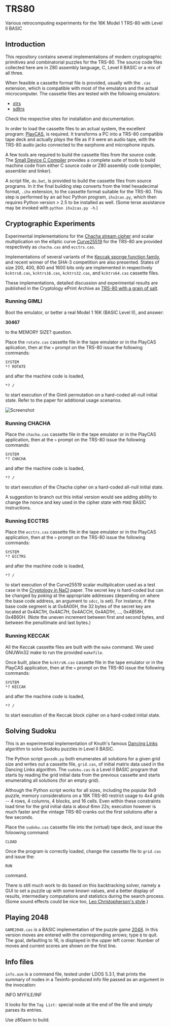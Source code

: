 TRS80
=====

Various retrocomputing experiments for the 16K Model 1 TRS-80 with Level II BASIC

Introduction
------------

This repository contains several implementations of modern cryptographic primitives and combinatorial puzzles for the TRS-80. The source code files collected here are in Z80 assembly language, C, Level II BASIC or a mix of all three. 

When feasible a cassette format file is provided, usually with the `.cas` extension, which is compatible with most of the emulators and the actual microcomputer. The cassette files are tested with the following emulators:

+ [xtrs](http://www.tim-mann.org/xtrs.html)
+ [sdltrs](http://sdltrs.sourceforge.net/)

Check the respective sites for installation and documentation.

In order to load the cassette files to an actual system, the excellent program: [PlayCAS](http://home.online.no/~kr-lund/PlayCAS.htm), is required. It transforms a PC into a TRS-80 compatible tape deck and actually *plays* the file as if it were an audio tape, with the TRS-80 audio jacks connected to the earphone and microphone inputs.

A few tools are required to build the cassette files from the source code. The [Small Device C Compiler](http://sdcc.sourceforge.net/) provides a complete suite of tools to build machine code from either C source code or Z80 assembly code (compiler, assembler and linker). 

A script file, `do.bat`, is provided to build the cassette files from source programs. In it the final building step converts from the Intel hexadecimal format, `.ihx` extension, to the cassette format suitable for the TRS-80. This step is performed by an ad hoc Python program, `ihx2cas.py`, which then requires Python version > 2.5 to be installed as well. (Some terse assistance may be invoked with `python ihx2cas.py -h`.)

Cryptographic Experiments
-------------------------

Experimental implementations for the [Chacha stream cipher](http://cr.yp.to/chacha.html) and scalar multiplication on the elliptic curve [Curve25519](http://cr.yp.to/ecdh.html#curve25519-paper) for the TRS-80 are provided respectively as `chacha.cas` and `ecctrs.cas`.

Implementations of several variants of the [Keccak sponge function family](http://keccak.noekeon.org/), and recent winner of the SHA-3 competition are also presented. States of size 200, 400, 800 and 1600 bits only are implemented in respectively `kcktrs8.cas`, `kcktrs16.cas`, `kcktrs32.cas`, and `kcktrs64.cas` cassette files.

These implementations, detailed discussion and experimental results are published in the Cryptology ePrint Archive as [TRS-80 with a grain of salt](http://eprint.iacr.org/2013/546).

### Running GIMLI
Boot the emulator, or better a real Model 1 16K (BASIC Level II), and answer:

**30467**

to the MEMORY SIZE?  question.

Place the `rotate.cas` cassette file in the tape emulator or in the PlayCAS aplication, then at the `>` prompt on the TRS-80 issue the following commands:

    SYSTEM
    *? ROTATE

and after the machine code is loaded, 

    *? /

to start execution of the Gimli permutation on a hard-coded all-null initial state. Refer to the paper for additional usage scenarios.

![Screenshot](https://github.com/CRTandKDU/TRS80/master/rotate-2.png "Result of running Gimli on all-zero state")

### Running CHACHA

Place the `chacha.cas` cassette file in the tape emulator or in the PlayCAS application, then at the `>` prompt on the TRS-80 issue the following commands:

    SYSTEM
    *? CHACHA

and after the machine code is loaded, 

    *? /

to start execution of the Chacha cipher on a hard-coded all-null initial state.

A suggestion to branch out this initial version would see adding ability to change the nonce and key used in the cipher state with `POKE` BASIC instructions.

### Running ECCTRS

Place the `ecctrs.cas` cassette file in the tape emulator or in the PlayCAS application, then at the `>` prompt on the TRS-80 issue the following commands:

    SYSTEM
    *? ECCTRS

and after the machine code is loaded, 

    *? /

to start execution of the Curve25519 scalar multiplication used as a test case in the [Cryptology in NaCl](cr.yp.to/highspeed/naclcrypto-20090310.pdf) paper. The secret key is hard-coded but can be changed by *poking* at the appropriate addresses (depending on where the base code address, an argument to `sdcc`, is set). For instance, if the base code segment is at 0x4A00H, the 32 bytes of the secret key are located at 0x4AC1H, 0x4AC7H, 0x4ACCH, 0x4AD1H, ..., 0x4B58H, 0x4B60H. (Note the uneven increment between first and second bytes, and between the penultimate and last bytes.)

### Running KECCAK

All the Keccak cassette files are built with the `make` command. We used GNUWin32 make to run the provided `makefile`.

Once built, place the `kcktrsN.cas` cassette file in the tape emulator or in the PlayCAS application, then at the `>` prompt on the TRS-80 issue the following commands:

    SYSTEM
    *? KECCAK

and after the machine code is loaded, 

    *? /

to start execution of the Keccak block cipher on a hard-coded initial state.

Solving Sudoku
--------------

This is an experimental implementation of Knuth's famous [Dancing Links](http://arxiv.org/abs/cs/0011047) algorithm to solve Sudoku puzzles in Level II BASIC.


The Python script `gensdk.py` both enumerates all solutions for a given grid size and writes out a cassette file, `grid.cas`, of initial matrix data used in the Dancing Links algorithm. The `sudoku.cas` is a Level II BASIC program that starts by reading the grid initial data from the previous cassette and starts enumerating all solutions (for an empty grid).

Although the Python script works for all sizes, including the popular 9x9 puzzle, memory considerations on a 16K TRS-80 restrict usage to 4x4 grids -- 4 rows, 4 columns, 4 blocks, and 16 cells. Even within these constraints load time for the grid initial data is about 6mn 22s; execution however is much faster and the vintage TRS-80 cranks out the first solutions after a few seconds.

Place the `sudoku.cas` cassette file into the (virtual) tape deck, and issue the foloowing command:

    CLOAD

Once the program is correctly loaded, change the cassette file to `grid.cas` and issue the:

    RUN

command.

There is still much work to do based on this backtracking solver, namely a GUI to set a puzzle up with some known values, and a better display of results, intermediary computations and statistics during the search process. (Some sound effects could be nice too, [Leo Christopherson's style](http://leochristopherson.com/).)

Playing 2048
--------------

`GAME2048.cas` is a BASIC implementation of the puzzle game [2048](http://gabrielecirulli.github.io/2048/).  In this version moves are entered with the corresponding arrows; type `Q` to quit.  The goal, defaulting to 16, is displayed in the upper left corner. Number of moves and current scores are shown on the first line.

Info files
--------------

`info.asm` is a command file, tested under LDOS 5.3.1, that prints the summary of nodes in a Texinfo-produced info file passed as an argument in the invocation:

INFO MYFILE/INF

It looks for the `Tag List:` special node at the end of the file and simply parses its entries.

Use z80asm to build.
